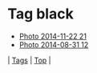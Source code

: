<!--
title: Tag black
date: 2020-06-28T15:00:41.010Z
tags:
-->
# Tag black

 * [Photo 2014-11-22 21](103308570702.md)
 * [Photo 2014-08-31 12](96256628092.md)

| [Tags](tags.md) | [Top](index.md) |
